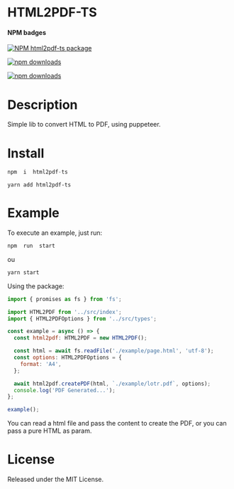 
# HTML2PDF-TS

#### NPM badges

  

<!-- [START badges] -->

[![NPM html2pdf-ts package](https://img.shields.io/npm/v/html2pdf-ts.svg)](https://npmjs.org/package/html2pdf-ts)

[![npm downloads](https://img.shields.io/npm/dm/html2pdf-ts.svg?maxAge=604800)](https://npm-stat.com/charts.html?package=html2pdf-ts&from=2017-01-1)

[![npm downloads](https://img.shields.io/npm/dt/html2pdf-ts.svg?maxAge=604800)](https://npm-stat.com/charts.html?package=html2pdf-ts&from=2017-01-1)

<!-- [END badges] -->

  

# Description

Simple lib to convert HTML to PDF, using puppeteer.


# Install

  

```javascript
npm  i  html2pdf-ts
```

  

```javacript
yarn add html2pdf-ts
```

  

# Example

  To execute an example, just run:

```javascript
npm  run  start
```

ou 


```javascript
yarn start
```

Using the package:

```javascript
import { promises as fs } from 'fs';

import HTML2PDF from '../src/index';
import { HTML2PDFOptions } from '../src/types';

const example = async () => {
  const html2pdf: HTML2PDF = new HTML2PDF();

  const html = await fs.readFile('./example/page.html', 'utf-8');
  const options: HTML2PDFOptions = {
    format: 'A4',
  };

  await html2pdf.createPDF(html, `./example/lotr.pdf`, options);
  console.log('PDF Generated...');
};

example();


```

You can read a html file and pass the content to create the PDF, or you can pass a pure HTML as param.
  

# License

Released under the MIT License.